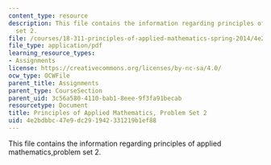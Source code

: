 ```yaml
---
content_type: resource
description: This file contains the information regarding principles of applied mathematics,problem
  set 2.
file: /courses/18-311-principles-of-applied-mathematics-spring-2014/4e2bdbbc47e9dc291942331219b1ef88_MIT18_311S14_ProblemSet2.pdf
file_type: application/pdf
learning_resource_types:
- Assignments
license: https://creativecommons.org/licenses/by-nc-sa/4.0/
ocw_type: OCWFile
parent_title: Assignments
parent_type: CourseSection
parent_uid: 3c56a580-4110-bab1-8eee-9f3fa91becab
resourcetype: Document
title: Principles of Applied Mathematics, Problem Set 2
uid: 4e2bdbbc-47e9-dc29-1942-331219b1ef88
---
```

This file contains the information regarding principles of applied mathematics,problem set 2.